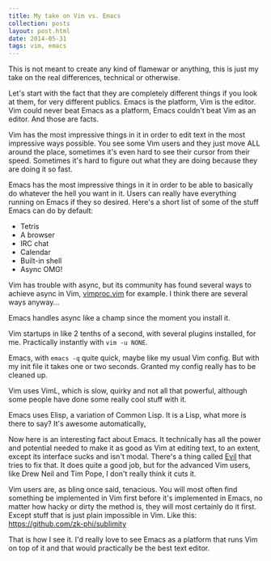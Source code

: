 ```yaml
---
title: My take on Vim vs. Emacs
collection: posts
layout: post.html
date: 2014-05-31
tags: vim, emacs
---
```


This is not meant to create any kind of flamewar or anything, this is just my
take on the real differences, technical or otherwise.

Let's start with the fact that they are completely different things if you look
at them, for very different publics.  Emacs is the platform, Vim is the editor.
Vim could never beat Emacs as a platform, Emacs couldn't beat Vim as an editor.
And those are facts.

Vim has the most impressive things in it in order to edit text in the most
impressive ways possible.  You see some Vim users and they just move ALL around
the place, sometimes it's even hard to see their cursor from their speed.
Sometimes it's hard to figure out what they are doing because they are doing it
so fast.

Emacs has the most impressive things in it in order to be able to basically do
whatever the hell you want in it.  Users can really have everything running on
Emacs if they so desired.  Here's a short list of some of the stuff Emacs can do
by default:

- Tetris
- A browser
- IRC chat
- Calendar
- Built-in shell
- Async OMG!

Vim has trouble with async, but its community has found several ways to achieve
async in Vim, [vimproc.vim][vimproc] for example.  I think there are several
ways anyway...

[vimproc]: https://github.com/Shougo/vimproc.vim

Emacs handles async like a champ since the moment you install it.

Vim startups in like 2 tenths of a second, with several plugins installed, for
me.  Practically instantly with `vim -u NONE`.

Emacs, with `emacs -q` quite quick, maybe like my usual Vim config.  But with my
init file it takes one or two seconds.  Granted my config really has to be
cleaned up.

Vim uses VimL, which is slow, quirky and not all that powerful, although some
people have done some really cool stuff with it.

Emacs uses Elisp, a variation of Common Lisp.  It is a Lisp, what more is there
to say?  It's awesome automatically[.][clojure]

[clojure]: http://clojure.org/

Now here is an interesting fact about Emacs.  It technically has all the power
and potential needed to make it as good as Vim at editing text, to an extent,
except its interface sucks and isn't modal.  There's a thing called [Evil][evil]
that tries to fix that.  It does quite a good job, but for the advanced Vim
users, like Drew Neil and Tim Pope, I don't really think it cuts it.

[evil]: http://www.emacswiki.org/emacs/Evil

Vim users are, as bling once said, tenacious.  You will most often find
something be implemented in Vim first before it's implemented in Emacs, no
matter how hacky or dirty the method is, they will most certainly do it first.
Except stuff that is just plain impossible in Vim. Like this:
<https://github.com/zk-phi/sublimity>

That is how I see it. I'd really love to see Emacs as a platform that runs Vim
on top of it and that would practically be the best text editor.

